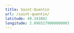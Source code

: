 ```yaml
---
title: Saint-Quentin
url: /saint-quentin/
latitude: 49.343881
longitude: 2.0965279000000003
---
```

